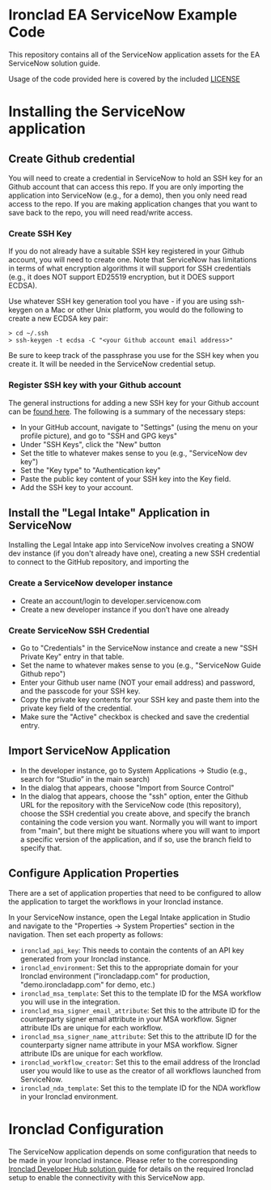# Ironclad EA ServiceNow Example Code
This repository contains all of the ServiceNow application assets for the EA ServiceNow solution guide.  

Usage of the code provided here is covered by the included [LICENSE](LICENSE)

# Installing the ServiceNow application
## Create Github credential
You will need to create a credential in ServiceNow to hold an SSH key for an Github account that can access this repo. If you are only importing the application into ServiceNow (e.g., for a demo), then you only need read access to the repo. If you are making application changes that you want to save back to the repo, you will need read/write access.
### Create SSH Key
If you do not already have a suitable SSH key registered in your Github account, you will need to create one.  Note that ServiceNow has limitations in terms of what encryption algorithms it will support for SSH credentials (e.g., it does NOT support ED25519 encryption, but it DOES support ECDSA).  

Use whatever SSH key generation tool you have - if you are using ssh-keygen on a Mac or other Unix platform, you would do the following to create a new ECDSA key pair:

```
> cd ~/.ssh
> ssh-keygen -t ecdsa -C "<your Github account email address>"
```

Be sure to keep track of the passphrase you use for the SSH key when you create it.  It will be needed in the ServiceNow credential setup.

### Register SSH key with your Github account
The general instructions for adding a new SSH key for your Github account can be [found here](https://docs.github.com/en/authentication/connecting-to-github-with-ssh/adding-a-new-ssh-key-to-your-github-account).  The following is a summary of the necessary steps:

- In your GitHub account, navigate to "Settings" (using the menu on your profile picture), and go to "SSH and GPG keys"
- Under "SSH Keys", click the "New" button 
- Set the title to whatever makes sense to you (e.g., "ServiceNow dev key")
- Set the "Key type" to "Authentication key"
- Paste the public key content of your SSH key into the Key field.
- Add the SSH key to your account.

## Install the "Legal Intake" Application in ServiceNow
Installing the Legal Intake app into ServiceNow involves creating a SNOW dev instance (if you don't already have one), creating a new SSH credential to connect to the GitHub repository, and importing the 
### Create a ServiceNow developer instance
- Create an account/login to developer.servicenow.com
- Create a new developer instance if you don’t have one already
### Create ServiceNow SSH Credential
- Go to "Credentials" in the ServiceNow instance and create a new "SSH Private Key" entry in that table.
- Set the name to whatever makes sense to you (e.g., "ServiceNow Guide Github repo")
- Enter your Github user name (NOT your email address) and password, and the passcode for your SSH key.
- Copy the private key contents for your SSH key and paste them into the private key field of the credential.
- Make sure the "Active" checkbox is checked and save the credential entry.
## Import ServiceNow Application
- In the developer instance, go to System Applications -> Studio (e.g., search for “Studio” in the main search)
- In the dialog that appears, choose "Import from Source Control"
- In the dialog that appears, choose the "ssh" option, enter the Github URL for the repository with the ServiceNow code (this repository), choose the SSH credential you create above, and specify the branch containing the code version you want.  Normally you will want to import from "main", but there might be situations where you will want to import a specific version of the application, and if so, use the branch field to specify that.

## Configure Application Properties
There are a set of application properties that need to be configured to allow the application to target the workflows in your Ironclad instance. 

In your ServiceNow instance, open the Legal Intake application in Studio and navigate to the "Properties -> System Properties" section in the navigation.  Then set each property as follows:

- ```ironclad_api_key```: This needs to contain the contents of an API key generated from your Ironclad instance.  
- ```ironclad_environment```: Set this to the appropriate domain for your Ironclad environment ("ironcladapp.com" for production, "demo.ironcladapp.com" for demo, etc.)
- ```ironclad_msa_template```: Set this to the template ID for the MSA workflow you will use in the integration.
- ```ironclad_msa_signer_email_attribute```: Set this to the attribute ID for the counterparty signer email attribute in your MSA workflow.  Signer attribute IDs are unique for each workflow.
- ```ironclad_msa_signer_name_attribute```: Set this to the attribute ID for the counterparty signer name attribute in your MSA workflow.  Signer attribute IDs are unique for each workflow.
- ```ironclad_workflow_creator```: Set this to the email address of the Ironclad user you would like to use as the creator of all workflows launched from ServiceNow.
- ```ironclad_nda_template```: Set this to the template ID for the NDA workflow in your Ironclad environment.
# Ironclad Configuration
The ServiceNow application depends on some configuration that needs to be made in your Ironclad instance.  Please refer to the corresponding [Ironclad Developer Hub solution guide](https://developer.ironcladapp.com/docs/serviceNow-guide) for details on the required Ironclad setup to enable the connectivity with this ServiceNow app.
